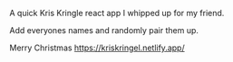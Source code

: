 A quick Kris Kringle react app I whipped up for my friend.

Add everyones names and randomly pair them up.

Merry Christmas
https://kriskringel.netlify.app/
